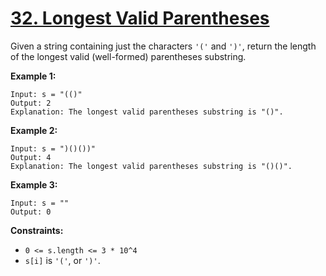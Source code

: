 # [32. Longest Valid Parentheses](https://leetcode.com/problems/longest-valid-parentheses/description/)

Given a string containing just the characters `'('` and `')'`, return the length of the longest valid (well-formed) parentheses substring.

**Example 1:** 

```
Input: s = "(()"
Output: 2
Explanation: The longest valid parentheses substring is "()".
```

**Example 2:** 

```
Input: s = ")()())"
Output: 4
Explanation: The longest valid parentheses substring is "()()".
```

**Example 3:** 

```
Input: s = ""
Output: 0
```

**Constraints:** 

- `0 <= s.length <= 3 * 10^4`
- `s[i]` is `'('`, or `')'`.